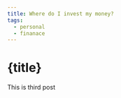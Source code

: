 ```yaml
---
title: Where do I invest my money?
tags:
  - personal
  - finanace
---
```


# {title}

This is third post
